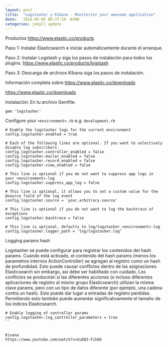 ```yaml
---
layout: post
title:  "Logstasher y Kibana - Monitorinr your awesome application"
date:   2016-05-05 00:37:19 -0300
categories: jekyll update
---
```


Productos https://www.elastic.co/products

Paso 1: Instalar Elasticsearch e iniciar automáticamente durante el arranque.

Paso 2: Instalar Logstash y siga los pasos de instalación para todos los plugins.
https://www.elastic.co/products/logstash

Paso 3: Descarga de archivos Kibana siga los pasos de instalación.

Información completa sobre https://www.elastic.co/downloads

https://www.elastic.co/downloads


Instalación:
En tu archivo Gemfile:

```
gem 'logstasher'
```

Configure your ```<environment>.rb``` e.g. ```development.rb```

```
# Enable the logstasher logs for the current environment
config.logstasher.enabled = true

# Each of the following lines are optional. If you want to selectively disable log subscribers.
config.logstasher.controller_enabled = false
config.logstasher.mailer_enabled = false
config.logstasher.record_enabled = false
config.logstasher.view_enabled = false

# This line is optional if you do not want to suppress app logs in your <environment>.log
config.logstasher.suppress_app_log = false

# This line is optional, it allows you to set a custom value for the @source field of the log event
config.logstasher.source = 'your.arbitrary.source'

# This line is optional if you do not want to log the backtrace of exceptions
config.logstasher.backtrace = false

# This line is optional, defaults to log/logstasher_<environment>.log
config.logstasher.logger_path = 'log/logstasher.log'
```
Logging params hash

Logstasher se puede configurar para registrar los contenidos del hash params. Cuando está activado, el contenido del hash params (menos los parametros internos ActionController) se agregan al registro como un hash de profundidad. Esto puede causar conflictos dentro de las asignaciones Elasticsearch sin embargo, así debe ser habilitado con cuidado. Los conflictos se producirán si las diferentes acciones (o incluso diferentes aplicaciones de registro al mismo grupo Elasticsearch) utilizan la misma clave params, pero con un tipo de datos diferente (por ejemplo, una cadena contra un hash). Esto puede dar lugar a entradas de registro perdidas. Permitiendo esto también puede aumentar significativamente el tamaño de los índices Elasticsearch.

```
# Enable logging of controller params
config.logstasher.log_controller_parameters = true
``


Kivana
https://www.youtube.com/watch?v=SuDQ3-FihQk